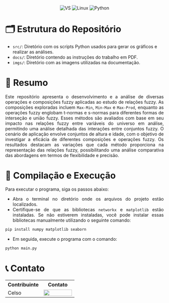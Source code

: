 <div align="center" style="display: inline_block">
  <img align="center" alt="VS" src="https://img.shields.io/badge/Visual_Studio_Code-0078D4?style=for-the-badge&logo=visual%20studio%20code&logoColor=white" />
  <img align="center" alt="Linux" src="https://img.shields.io/badge/Linux-FCC624?style=for-the-badge&logo=linux&logoColor=black" />
  <img align="center" alt="Python" src="https://img.shields.io/badge/Python-3776AB?style=for-the-badge&logo=python&logoColor=white" />
</div>

# 🗂️​ Estrutura do Repositório

- `src/`: Diretório com os scripts Python usados para gerar os gráficos e realizar as análises.
- `docs/`: Diretório contendo as instruções do trabalho em PDF.
- `imgs/`: Diretório com as imagens utilizadas na documentação.

# 📝 Resumo

<div align="justify">
Este repositório apresenta o desenvolvimento e a análise de diversas operações e composições fuzzy aplicadas ao estudo de relações fuzzy. As composições exploradas incluem <code>Max-Min</code>, <code>Min-Max</code> e <code>Max-Prod</code>, enquanto as operações fuzzy englobam t-normas e s-normas para diferentes formas de interseção e união fuzzy. Esses métodos são avaliados com base em seu impacto nas relações fuzzy entre variáveis do universo em análise, permitindo uma análise detalhada das interações entre conjuntos fuzzy. O cenário de aplicação envolve conjuntos de altura e idade, com o objetivo de investigar a eficácia de diferentes composições e operações fuzzy. Os resultados destacam as variações que cada método proporciona na representação das relações fuzzy, possibilitando uma análise comparativa das abordagens em termos de flexibilidade e precisão.
</div>

# 🔄 Compilação e Execução 

<div align="justify">
Para executar o programa, siga os passos abaixo:

- Abra o terminal no diretório onde os arquivos do projeto estão localizados.
- Certifique-se de que as bibliotecas `networkx` e `matplotlib` estão instaladas. Se não estiverem instaladas, você pode instalar essas bibliotecas manualmente utilizando o seguinte comando:

```bash
pip install numpy matplotlib seaborn
```

- Em seguida, execute o programa com o comando:

```bash
python main.py
```

</div>

# 📞 Contato

<table align="center">
  <tr>
    <th>Contribuinte</th>
    <th>Contato</th>
  </tr>
  <tr>
    <td>Celso</td>
    <td><a href="https://t.me/celso_vsf"><img align="center" height="20px" width="90px" src="https://img.shields.io/badge/Telegram-2CA5E0?style=for-the-badge&logo=telegram&logoColor=white"/> </td>
  </tr>
</table>